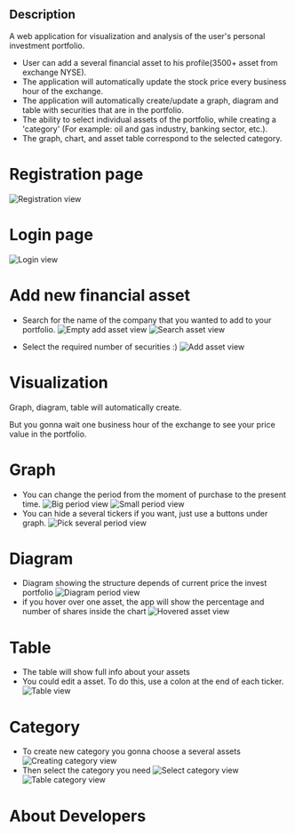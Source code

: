 ## Description

  A web application for visualization and analysis of the user's personal investment portfolio.
  * User can add a several financial asset to his profile(3500+ asset from exchange NYSE).
  * The application will automatically update the stock price every business hour of the exchange.
  * The application will automatically create/update a graph, diagram and table with securities that are in the portfolio.
  * The ability to select individual assets of the portfolio, while creating a 'category' (For example: oil and gas industry, banking sector, etc.).
  * The graph, chart, and asset table correspond to the selected category.
  

# Registration page
![Registration view](/screenshots/registration.png)

# Login page
![Login view](/screenshots/login.png)

# Add new financial asset
 * Search for the name of the company that you wanted to add to your portfolio.
 ![Empty add asset view](/screenshots/empty_add_asset.png)
 ![Search asset view](/screenshots/search_asset.png)
  
 * Select the required number of securities :)
 ![Add asset view](/screenshots/add_asset.png)


# Visualization
  Graph, diagram, table will automatically create.
  
  But you gonna wait one business hour of the exchange to see your price value in the portfolio.

# Graph
  * You can change the period from the moment of purchase to the present time.
  ![Big period view](/screenshots/big_period.png)
  ![Small period view](/screenshots/small__period.png)
  * You can hide a several tickers if you want, just use a buttons under graph. 
  ![Pick several period view](/screenshots/pick_several.png)

# Diagram
  * Diagram showing the structure depends of current price the invest portfolio
  ![Diagram period view](/screenshots/diagram.png)
  * if you hover over one asset, the app will show the percentage and number of shares inside the chart
  ![Hovered asset view](/screenshots/hovered_asset.png)

# Table
  * The table will show full info about your assets
  * You could edit a asset. To do this, use a colon at the end of each ticker.
  ![Table view](/screenshots/edit_asset.png)
  
# Category
  * To create new category you gonna choose a several assets
  ![Creating category view](/screenshots/createing_category.png)
  * Then select the category you need
  ![Select category view](/screenshots/choose_category.png)
  ![Table category view](/screenshots/table_category.png)



# About Developers

  


